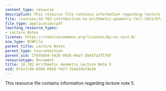 ```yaml
---
content_type: resource
description: This resource file contains information regarding lecture note 5.
file: /courses/18-782-introduction-to-arithmetic-geometry-fall-2013/6fa17c4b03bb6826fd2731ee2da74e2b_MIT18_782F13_lec5.pdf
file_type: application/pdf
learning_resource_types:
- Lecture Notes
license: https://creativecommons.org/licenses/by-nc-sa/4.0/
ocw_type: OCWFile
parent_title: Lecture Notes
parent_type: CourseSection
parent_uid: 276fb8e9-5426-093b-04af-2643fa3757df
resourcetype: Document
title: 18.782 Arithmetic Geometry Lecture Note 5
uid: 6fa17c4b-03bb-6826-fd27-31ee2da74e2b
---
```

This resource file contains information regarding lecture note 5.